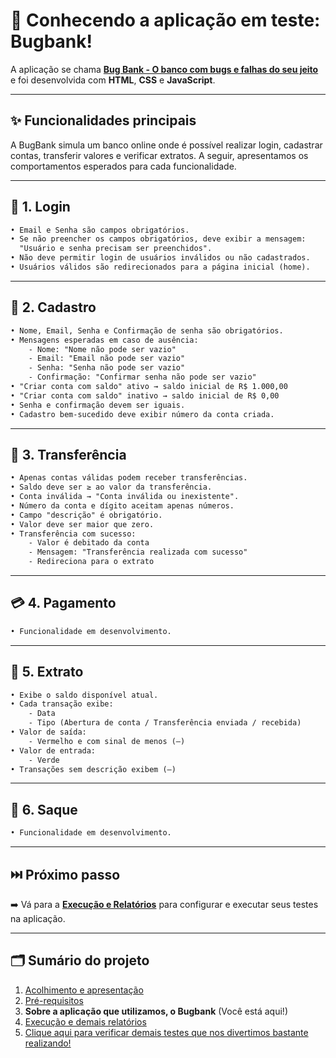 # 🚀 Conhecendo a aplicação em teste: **Bugbank!**

A aplicação se chama [**Bug Bank - O banco com bugs e falhas do seu jeito**](https://github.com/jhonatasmatos/bugbank-ui) e foi desenvolvida com **HTML**, **CSS** e **JavaScript**.

---

## ✨ Funcionalidades principais

A BugBank simula um banco online onde é possível realizar login, cadastrar contas, transferir valores e verificar extratos. A seguir, apresentamos os comportamentos esperados para cada funcionalidade.

---

## 🔐 1. Login

```diff
• Email e Senha são campos obrigatórios.
• Se não preencher os campos obrigatórios, deve exibir a mensagem:
  "Usuário e senha precisam ser preenchidos".
• Não deve permitir login de usuários inválidos ou não cadastrados.
• Usuários válidos são redirecionados para a página inicial (home).
```

---

## 📝 2. Cadastro

```diff
• Nome, Email, Senha e Confirmação de senha são obrigatórios.
• Mensagens esperadas em caso de ausência:
    - Nome: "Nome não pode ser vazio"
    - Email: "Email não pode ser vazio"
    - Senha: "Senha não pode ser vazio"
    - Confirmação: "Confirmar senha não pode ser vazio"
• "Criar conta com saldo" ativo → saldo inicial de R$ 1.000,00
• "Criar conta com saldo" inativo → saldo inicial de R$ 0,00
• Senha e confirmação devem ser iguais.
• Cadastro bem-sucedido deve exibir número da conta criada.
```

---

## 💸 3. Transferência

```diff
• Apenas contas válidas podem receber transferências.
• Saldo deve ser ≥ ao valor da transferência.
• Conta inválida → "Conta inválida ou inexistente".
• Número da conta e dígito aceitam apenas números.
• Campo "descrição" é obrigatório.
• Valor deve ser maior que zero.
• Transferência com sucesso:
    - Valor é debitado da conta
    - Mensagem: "Transferência realizada com sucesso"
    - Redireciona para o extrato
```

---

## 💳 4. Pagamento

```diff
• Funcionalidade em desenvolvimento.
```

---

## 📄 5. Extrato

```diff
• Exibe o saldo disponível atual.
• Cada transação exibe:
    - Data
    - Tipo (Abertura de conta / Transferência enviada / recebida)
• Valor de saída:
    - Vermelho e com sinal de menos (–)
• Valor de entrada:
    - Verde
• Transações sem descrição exibem (–)
```

---

## 🏧 6. Saque

```diff
• Funcionalidade em desenvolvimento.
```

---

## ⏭️ Próximo passo

➡️ Vá para a [**Execução e Relatórios**](execute.md) para configurar e executar seus testes na aplicação.

---

## 🗂️ Sumário do projeto

1. [Acolhimento e apresentação](../readme.md)  
2. [Pré-requisitos](requisitos.md)  
3. **Sobre a aplicação que utilizamos, o Bugbank** (Você está aqui!)  
4. [Execução e demais relatórios](execute.md)  
5. [Clique aqui para verificar demais testes que nos divertimos bastante realizando!](execute.md#index)
